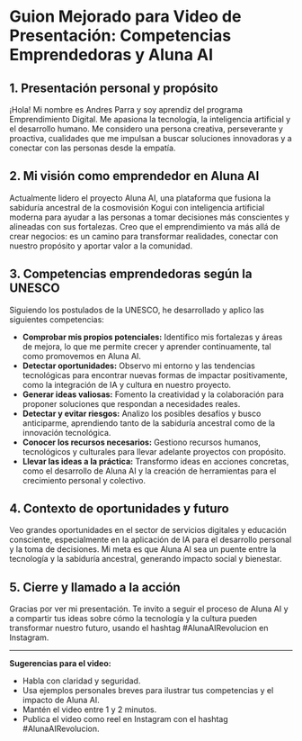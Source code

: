 

# Guion Mejorado para Video de Presentación: Competencias Emprendedoras y Aluna AI

## 1. Presentación personal y propósito
¡Hola! Mi nombre es Andres Parra y soy aprendiz del programa Emprendimiento Digital.
Me apasiona la tecnología, la inteligencia artificial y el desarrollo humano. Me considero una persona creativa, perseverante y proactiva, cualidades que me impulsan a buscar soluciones innovadoras y a conectar con las personas desde la empatía.

## 2. Mi visión como emprendedor en Aluna AI
Actualmente lidero el proyecto Aluna AI, una plataforma que fusiona la sabiduría ancestral de la cosmovisión Kogui con inteligencia artificial moderna para ayudar a las personas a tomar decisiones más conscientes y alineadas con sus fortalezas.
Creo que el emprendimiento va más allá de crear negocios: es un camino para transformar realidades, conectar con nuestro propósito y aportar valor a la comunidad.

## 3. Competencias emprendedoras según la UNESCO
Siguiendo los postulados de la UNESCO, he desarrollado y aplico las siguientes competencias:
- **Comprobar mis propios potenciales:** Identifico mis fortalezas y áreas de mejora, lo que me permite crecer y aprender continuamente, tal como promovemos en Aluna AI.
- **Detectar oportunidades:** Observo mi entorno y las tendencias tecnológicas para encontrar nuevas formas de impactar positivamente, como la integración de IA y cultura en nuestro proyecto.
- **Generar ideas valiosas:** Fomento la creatividad y la colaboración para proponer soluciones que respondan a necesidades reales.
- **Detectar y evitar riesgos:** Analizo los posibles desafíos y busco anticiparme, aprendiendo tanto de la sabiduría ancestral como de la innovación tecnológica.
- **Conocer los recursos necesarios:** Gestiono recursos humanos, tecnológicos y culturales para llevar adelante proyectos con propósito.
- **Llevar las ideas a la práctica:** Transformo ideas en acciones concretas, como el desarrollo de Aluna AI y la creación de herramientas para el crecimiento personal y colectivo.

## 4. Contexto de oportunidades y futuro
Veo grandes oportunidades en el sector de servicios digitales y educación consciente, especialmente en la aplicación de IA para el desarrollo personal y la toma de decisiones. Mi meta es que Aluna AI sea un puente entre la tecnología y la sabiduría ancestral, generando impacto social y bienestar.

## 5. Cierre y llamado a la acción
Gracias por ver mi presentación. Te invito a seguir el proceso de Aluna AI y a compartir tus ideas sobre cómo la tecnología y la cultura pueden transformar nuestro futuro, usando el hashtag #AlunaAIRevolucion en Instagram.

---

**Sugerencias para el video:**
- Habla con claridad y seguridad.
- Usa ejemplos personales breves para ilustrar tus competencias y el impacto de Aluna AI.
- Mantén el video entre 1 y 2 minutos.
- Publica el video como reel en Instagram con el hashtag #AlunaAIRevolucion.
